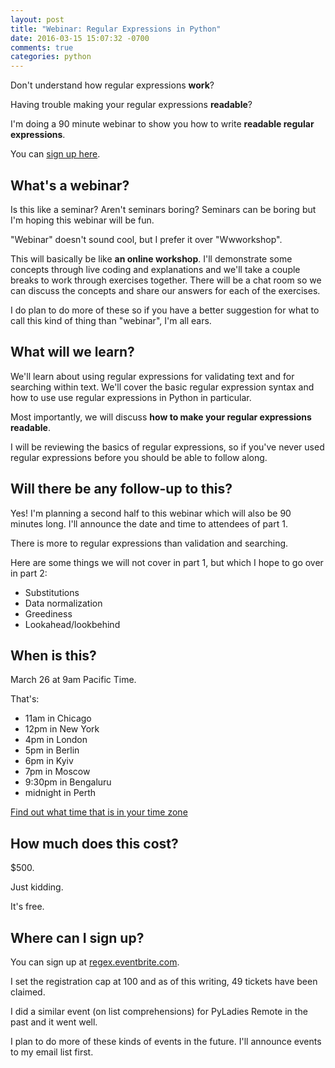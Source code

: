 ```yaml
---
layout: post
title: "Webinar: Regular Expressions in Python"
date: 2016-03-15 15:07:32 -0700
comments: true
categories: python
---
```


Don't understand how regular expressions **work**?

Having trouble making your regular expressions **readable**?

I'm doing a 90 minute webinar to show you how to write **readable regular expressions**.

You can [sign up here](http://regex.eventbrite.com/?aff=blog).


## What's a webinar?

Is this like a seminar?  Aren't seminars boring?  Seminars can be boring but I'm hoping this webinar will be fun.

"Webinar" doesn't sound cool, but I prefer it over "Wwworkshop".

This will basically be like **an online workshop**.  I'll demonstrate some concepts through live coding and explanations and we'll take a couple breaks to work through exercises together.  There will be a chat room so we can discuss the concepts and share our answers for each of the exercises.

I do plan to do more of these so if you have a better suggestion for what to call this kind of thing than "webinar", I'm all ears.


## What will we learn?

We'll learn about using regular expressions for validating text and for searching within text.  We'll cover the basic regular expression syntax and how to use use regular expressions in Python in particular.

Most importantly, we will discuss **how to make your regular expressions readable**.

I will be reviewing the basics of regular expressions, so if you've never used regular expressions before you should be able to follow along.


## Will there be any follow-up to this?

Yes!  I'm planning a second half to this webinar which will also be 90 minutes long.  I'll announce the date and time to attendees of part 1.

There is more to regular expressions than validation and searching.

Here are some things we will not cover in part 1, but which I hope to go over in part 2:

- Substitutions
- Data normalization
- Greediness
- Lookahead/lookbehind


## When is this?

March 26 at 9am Pacific Time.

That's:

- 11am in Chicago
- 12pm in New York
- 4pm in London
- 5pm in Berlin
- 6pm in Kyiv
- 7pm in Moscow
- 9:30pm in Bengaluru
- midnight in Perth

[Find out what time that is in your time zone](http://www.timeanddate.com/worldclock/fixedtime.html?msg=Regular+Expressions+in+Python&iso=20160326T09&p1=770&ah=1&am=30)


## How much does this cost?

$500.

Just kidding.

It's free.


## Where can I sign up?

You can sign up at [regex.eventbrite.com](http://regex.eventbrite.com/?aff=blog).

I set the registration cap at 100 and as of this writing, 49 tickets have been claimed.

I did a similar event (on list comprehensions) for PyLadies Remote in the past and it went well.

I plan to do more of these kinds of events in the future.  I'll announce events to my email list first.
